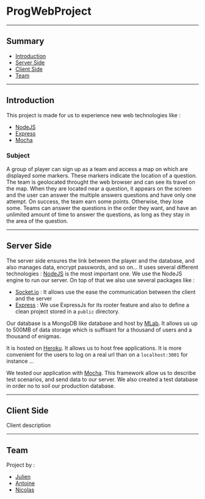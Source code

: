 # ProgWebProject
------------------
## Summary
* [Introduction](#introduction)
* [Server Side](#server-side)
* [Client Side](#client-side)
* [Team](#team)

------------------
## Introduction

This project is made for us to experience new web technologies like :
- [NodeJS](https://nodejs.org/en/)
- [Express](http://expressjs.com/fr/)
- [Mocha](https://mochajs.org/)

### Subject

A group of player can sign up as a team and access a map on which are displayed some markers. These markers indicate the location of a question. The team is geolocated throught the web browser and can see its travel on the map. When they are located near a question, it appears on the screen and the user can answer the multiple answers questions and have only one attempt. On success, the team earn some points. Otherwise, they lose some. Teams can answer the questions in the order they want, and have an unlimited amount of time to answer the questions, as long as they stay in the area of the question.

------------------

## Server Side

The server side ensures the link between the player and the database, and also manages data, encrypt passwords, and so on... It uses several different technologies : [NodeJS](https://nodejs.org/en/) is the most important one. We use the NodeJS engine to run our server. On top of that we also use several packages like :
- [Socket.io](http://socket.io/) : It allows use the ease the communication between the client and the server
- [Express](http://expressjs.com/fr/) : We use ExpressJs for its rooter feature and also to define a clean project stored in a `public` directory.

Our database is a MongoDB like database and host by [MLab](https://mlab.com/). It allows us up to 500MB of data storage which is suffisant for a thousand of users and a thousand of enigmas.

It is hosted on [Heroku](http://serversidejan.herokuapp.com/). It allows us to host free applications. It is more convenient for the users to log on a real url than on a `localhost:3001` for instance ...

We tested our application with [Mocha](https://mochajs.org/). This framework allow us to describe test scenarios, and send data to our server. We also created a test database in order no to soil our production database.

------------------

## Client Side 

Client description

------------------

## Team

Project by :
 - [Julien](https://github.com/JulienAndre26)
 - [Antoine](https://github.com/antoinerollin)
 - [Nicolas](https://github.com/Akuni)
